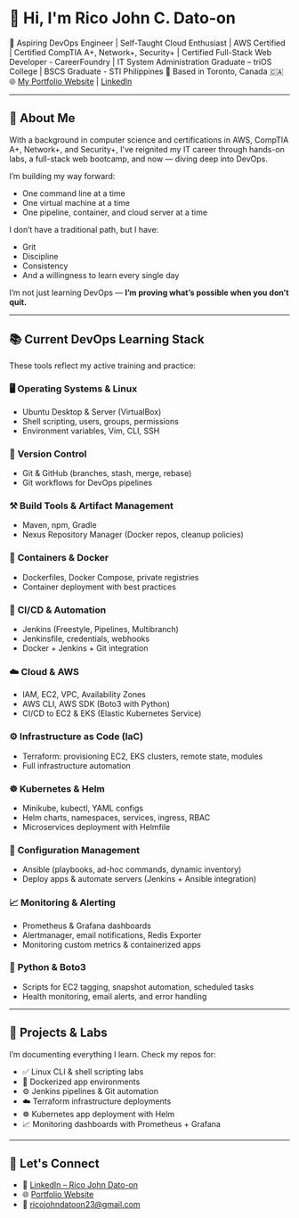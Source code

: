 # 👋 Hi, I'm Rico John C. Dato-on

🎯 Aspiring DevOps Engineer | Self-Taught Cloud Enthusiast | AWS Certified | Certified CompTIA A+, Network+, Security+ | Certified Full-Stack Web Developer - CareerFoundry | IT System Administration Graduate – triOS College | BSCS Graduate - STI Philippines
📍 Based in Toronto, Canada 🇨🇦  
🌐 [My Portfolio Website](https://ricodatoon.netlify.app) | [LinkedIn](https://www.linkedin.com/in/rico-john-dato-on)

---

## 🚀 About Me

With a background in computer science and certifications in AWS, CompTIA A+, Network+, and Security+, I’ve reignited my IT career through hands-on labs, a full-stack web bootcamp, and now — diving deep into DevOps.

I’m building my way forward:
- One command line at a time  
- One virtual machine at a time  
- One pipeline, container, and cloud server at a time

I don’t have a traditional path, but I have:
- Grit  
- Discipline  
- Consistency  
- And a willingness to learn every single day

I’m not just learning DevOps — **I’m proving what’s possible when you don’t quit.**

---

## 📚 Current DevOps Learning Stack

These tools reflect my active training and practice:

### 🖥️ **Operating Systems & Linux**
- Ubuntu Desktop & Server (VirtualBox)
- Shell scripting, users, groups, permissions
- Environment variables, Vim, CLI, SSH

### 🧠 **Version Control**
- Git & GitHub (branches, stash, merge, rebase)
- Git workflows for DevOps pipelines

### ⚒️ **Build Tools & Artifact Management**
- Maven, npm, Gradle
- Nexus Repository Manager (Docker repos, cleanup policies)

### 🐳 **Containers & Docker**
- Dockerfiles, Docker Compose, private registries
- Container deployment with best practices

### 🔁 **CI/CD & Automation**
- Jenkins (Freestyle, Pipelines, Multibranch)
- Jenkinsfile, credentials, webhooks
- Docker + Jenkins + Git integration

### ☁️ **Cloud & AWS**
- IAM, EC2, VPC, Availability Zones
- AWS CLI, AWS SDK (Boto3 with Python)
- CI/CD to EC2 & EKS (Elastic Kubernetes Service)

### ⚙️ **Infrastructure as Code (IaC)**
- Terraform: provisioning EC2, EKS clusters, remote state, modules
- Full infrastructure automation

### ☸️ **Kubernetes & Helm**
- Minikube, kubectl, YAML configs
- Helm charts, namespaces, services, ingress, RBAC
- Microservices deployment with Helmfile

### 🧾 **Configuration Management**
- Ansible (playbooks, ad-hoc commands, dynamic inventory)
- Deploy apps & automate servers (Jenkins + Ansible integration)

### 📈 **Monitoring & Alerting**
- Prometheus & Grafana dashboards
- Alertmanager, email notifications, Redis Exporter
- Monitoring custom metrics & containerized apps

### 🐍 **Python & Boto3**
- Scripts for EC2 tagging, snapshot automation, scheduled tasks
- Health monitoring, email alerts, and error handling

---

## 📘 Projects & Labs

I’m documenting everything I learn. Check my repos for:

- ✅ Linux CLI & shell scripting labs  
- 🐳 Dockerized app environments  
- ⚙️ Jenkins pipelines & Git automation  
- ☁️ Terraform infrastructure deployments  
- ☸️ Kubernetes app deployment with Helm  
- 📈 Monitoring dashboards with Prometheus + Grafana  

---

## 💬 Let's Connect

- 🔗 [LinkedIn – Rico John Dato-on](https://www.linkedin.com/in/rico-john-dato-on)
- 🌐 [Portfolio Website](https://ricodatoon.netlify.app)
- 📧 ricojohndatoon23@gmail.com
